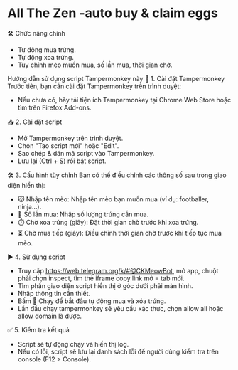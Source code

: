 # All The Zen -auto buy & claim eggs 
🛠 Chức năng chính
- Tự động mua trứng.
- Tự động xoa trứng.
- Tùy chỉnh mèo muốn mua, số lần mua, thời gian chờ.

Hướng dẫn sử dụng script Tampermonkey này
🚀 1. Cài đặt Tampermonkey
Trước tiên, bạn cần cài đặt Tampermonkey trên trình duyệt:
- Nếu chưa có, hãy tải tiện ích Tampermonkey tại Chrome Web Store hoặc tìm trên Firefox Add-ons.
  
📥 2. Cài đặt script
- Mở Tampermonkey trên trình duyệt.
- Chọn "Tạo script mới" hoặc "Edit".
- Sao chép & dán mã script vào Tampermonkey.
- Lưu lại (Ctrl + S) rồi bật script.
  
🛠️ 3. Cấu hình tùy chỉnh
Bạn có thể điều chỉnh các thông số sau trong giao diện hiển thị:
- 🐱 Nhập tên mèo: Nhập tên mèo bạn muốn mua (ví dụ: footballer, ninja…).
- 🔢 Số lần mua: Nhập số lượng trứng cần mua.
- ⏱️ Chờ xoa trứng (giây): Đặt thời gian chờ trước khi xoa trứng.
- ⏳ Chờ mua tiếp (giây): Điều chỉnh thời gian chờ trước khi tiếp tục mua mèo.
  
▶️ 4. Sử dụng script
- Truy cập https://web.telegram.org/k/#@CKMeowBot, mở app, chuột phải chọn inspect, tìm thẻ iframe copy link mở = tab mới.
- Tìm phần giao diện script hiển thị ở góc dưới phải màn hình.
- Nhập thông tin cần thiết.
- Bấm 🚀 Chạy để bắt đầu tự động mua và xóa trứng.
- Lần đầu chạy tampermonkey sẽ yêu cầu xác thực, chọn allow all hoặc allow domain là được.
  
✅ 5. Kiểm tra kết quả
- Script sẽ tự động chạy và hiển thị log.
- Nếu có lỗi, script sẽ lưu lại danh sách lỗi để người dùng kiểm tra trên console (F12 > Console).

